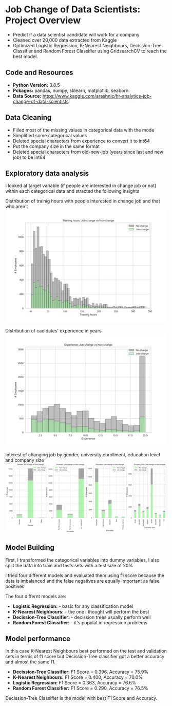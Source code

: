 # Job Change of Data Scientists: Project Overview
* Predict if a data scientist candidate will work for a company
* Cleaned over 20,000 data extracted from Kaggle
* Optimized Logistic Regression, K-Nearest Neighbours, Decission-Tree Classifier and Random Forest Classifier using GridsearchCV to reach the best model.
## Code and Resources 
* **Python Version:** 3.8.5
* **Pckages:** pandas, numpy, sklearn, matplotlib, seaborn.
* **Data Source:** https://www.kaggle.com/arashnic/hr-analytics-job-change-of-data-scientists
## Data Cleaning
* Filled most of the missing values in categorical data with the mode
* Simplified some categorical values
* Deleted special characters from experience to convert it to int64
* Put the company size in the same format 
* Deleted special characters from old-new-job (years since last and new job) to be int64
## Exploratory data analysis
I looked at target variable (if people are interested in change job or not) within each categorical data and stracted the following insights

Distribution of trainig hours with people interested in change job and that who aren't
![Distribution training](https://github.com/ismael-lopezb/employee_class_project/blob/main/trainigh.png)

Distribution of cadidates' experience in years
![Distribution experience](https://github.com/ismael-lopezb/employee_class_project/blob/main/experience.png)

Interest of changing job by gender, university enrollment, education level and company size
![Categories](https://github.com/ismael-lopezb/employee_class_project/blob/main/categories.png)

## Model Building 
First, I transformed the categorical variables into dummy variables. I also split the data into train and tests sets with a test size of 20%

I tried four different models and evaluated them using f1 score because the data is imbalanced and the false negatives are equally important as false positives

The four differnt models are:
* **Logistic Regression:** - basic for any classification model
* **K-Nearest Neighbours:** - the one i thought will perform the best
* **Decission-Tree Classifier:** - decission trees usually perform well
* **Random Forest Classifier:** - it's populat in regression problems

## Model performance
In this case K-Nearest Neighbours best performed on the test and validation sets in terms of f1 score but Decission-Tree classifier got a better accuracy and almost the same f1.
* **Decission-Tree Classifier:** F1 Score = 0.396, Accuracy = 75.9%
* **K-Nearest Neighbours:** F1 Score = 0.400, Accuracy = 70.0%
* **Logistic Regression:** F1 Score = 0.363, Accuracy = 76.6%
* **Random Forest Classifier:** F1 Score = 0.290, Accuracy = 76.5%

Decission-Tree Classifier is the model with best F1 Score and Accuracy.

